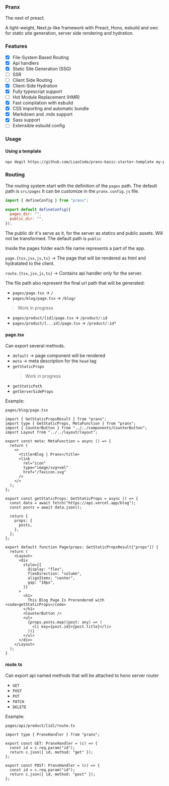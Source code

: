### Pranx

The next of preact.

A light-weight, Next.js-like framework with Preact, Hono, esbuild and swc for static site generation, server side rendering and hydration.

### Features

- [x] File-System Based Routing
- [x] Api handlers
- [x] Static Site Generation (SSG)
- [ ] SSR
- [ ] Client Side Routing
- [x] Client-Side Hydration
- [x] Fully typescript support
- [ ] Hot Module Replacement (HMR)
- [x] Fast compilation with esbuild
- [x] CSS importing and automatic bundle
- [x] Markdown and .mdx support
- [x] Sass support
- [ ] Extensible esbuild config

### Usage

#### Using a template

```bash
npx degit https://github.com/LiasCode/pranx-basic-starter-template my-pranx-app
```

### Routing

The routing system start with the definition of the `pages` path.
The default path is `src/pages`
It can be customize in the `pranx.config.js` file.

```js
import { defineConfig } from "pranx";

export default defineConfig({
  pages_dir: "",
  public_dir: "",
});
```

The public dir it's serve as it, for the server as statics and public assets. Will not be transformed.
The default path is `public`

Inside the pages folder each file name represents a part of the app.

`page.{tsx,jsx,js,ts}` -> The page that will be rendered as html and hydratated to the client.

`route.{tsx,jsx,js,ts}` -> Contains api handler only for the server.

The file path also represent the final url path that will be generated:

- `pages/page.tsx` -> `/`
- `pages/blog/page.tsx` -> `/blog/`

> Work in progress

- `pages/product/[id]/page.tsx` -> `/product/:id`
- `pages/product/[...id]/page.tsx` -> `/product/:id*`

#### page.tsx

Can export several methods.

- `default` -> page component will be rendered
- `meta` -> meta description for the `head` tag
- `getStaticProps`
  > Work in progress
- `getStaticPath`
- `getServerSideProps`

Example:

`pages/blog/page.tsx`

```tsx
import { GetStaticPropsResult } from "pranx";
import type { GetStaticProps, MetaFunction } from "pranx";
import { CounterButton } from "../../components/CounterButton";
import Layout from "../../layout/layout";

export const meta: MetaFunction = async () => {
  return (
    <>
      <title>Blog | Pranx</title>
      <link
        rel="icon"
        type="image/svg+xml"
        href="/favicon.svg"
      />
    </>
  );
};

export const getStaticProps: GetStaticProps = async () => {
  const data = await fetch("https://api.vercel.app/blog");
  const posts = await data.json();

  return {
    props: {
      posts,
    },
  };
};

export default function Page(props: GetStaticPropsResult["props"]) {
  return (
    <Layout>
      <div
        style={{
          display: "flex",
          flexDirection: "column",
          alignItems: "center",
          gap: "10px",
        }}
      >
        <h1>
          This Blog Page Is Prerendered with <code>getStaticProps</code>
        </h1>
        <CounterButton />
        <ul>
          {props.posts.map((post: any) => (
            <li key={post.id}>{post.title}</li>
          ))}
        </ul>
      </div>
    </Layout>
  );
}
```

#### route.ts

Can export api named methods that will be attached to hono server router

- `GET`
- `POST`
- `PUT`
- `PATCH`
- `DELETE`

Example:

`pages/api/product/[id]/route.ts`

```tsx
import type { PranxHandler } from "pranx";

export const GET: PranxHandler = (c) => {
  const id = c.req.param("id");
  return c.json({ id, method: "get" });
};

export const POST: PranxHandler = (c) => {
  const id = c.req.param("id");
  return c.json({ id, method: "post" });
};
```
